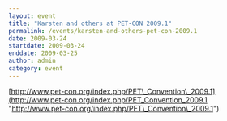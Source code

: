 ```yaml
---
layout: event
title: "Karsten and others at PET-CON 2009.1"
permalink: /events/karsten-and-others-pet-con-2009.1
date: 2009-03-24
startdate: 2009-03-24
enddate: 2009-03-25
author: admin
category: event
---
```


[http://www.pet-con.org/index.php/PET\_Convention\_2009.1](http://www.pet-con.org/index.php/PET_Convention_2009.1 "http://www.pet-con.org/index.php/PET\_Convention\_2009.1")

